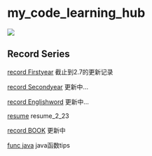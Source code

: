 # my_code_learning_hub

![](https://socialify.git.ci/Wu-Fisher/my_code_learning_hub/image?description=1&logo=https%3A%2F%2Favatars.githubusercontent.com%2Fu%2F73976255%3Fs%3D400%26u%3D7aceff4f4842fd213c9dc1372e2d4f24ff9fbd8c%26v%3D4&name=1&owner=1&pattern=Brick%20Wall&theme=Light)
## Record Series
    
[record Firstyear](./recordBook_1.md)
截止到2.7的更新记录

[record Secondyear](./recordBook_2.md)
更新中...

[record Englishword](./recordBook_En.md)
更新中...

[resume](./resume/resume_2_23.pdf)
resume_2_23

[record BOOK](./books/)
更新中

[func java](./func.md)
java函数tips


